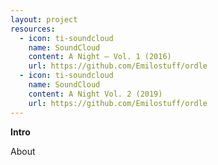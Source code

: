 ```yaml
---
layout: project
resources:
  - icon: ti-soundcloud
    name: SoundCloud
    content: A Night – Vol. 1 (2016)
    url: https://github.com/Emilostuff/ordle
  - icon: ti-soundcloud
    name: SoundCloud
    content: A Night Vol. 2 (2019)
    url: https://github.com/Emilostuff/ordle
---
```


**Intro**
    
About
